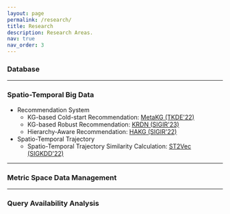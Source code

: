 ```yaml
---
layout: page
permalink: /research/
title: Research
description: Research Areas.
nav: true
nav_order: 3
---
```


### **Database**

---

### **Spatio-Temporal Big Data**

* Recommendation System
  + KG-based Cold-start Recommendation: [MetaKG (TKDE'22)](https://arxiv.org/pdf/2202.03851.pdf)
  + KG-based Robust Recommendation: [KRDN (SIGIR'23)](https://doi.org/10.1145/3539618.3591707)
  + Hierarchy-Aware Recommendation: [HAKG (SIGIR'22)](https://doi.org/10.1145/3477495.3531987)
* Spatio-Temporal Trajectory
  + Spatio-Temporal Trajectory Similarity Calculation: [ST2Vec (SIGKDD'22)](https://doi.org/10.1145/3534678.3539375)

---

### **Metric Space Data Management**

---

### **Query Availability Analysis**

